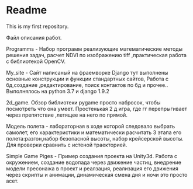 # Readme
This is my first repository.

Файл описания работ.

Programms - Набор программ реализующие математические методы решения задач, расчет NDVI по изображению tiff ,практическая работа с библиотекой OpenCV.

My_site - Сайт написаный на фраемворке Django тут выполнены основные конструкции и функции стандартных сайтов, Работа с бд,создание ,редактирование, поиск контактов по бд и прочее.. Выполнялось на python 3.7 и django 1.9.2

2d_game. Обзор библиотеки pygame просто набросок, чтобы посмотреть что она умеет. Простенькая 2 д игра, где гг перепрыгивает через препятствие ,летящее на него по прямой.

Модель полета - лабораторная в ходе которой следовало выбрать самолет, его характеристики и математически расчитать 3 этапа его полета:разгон,набор безопасной высоты, набор крейсерской высоты. Для проверки сравнить с истеной траекторией.

Simple Game Piges - Пример создания проекта на Unity3d. Работа с окружением, создание водопада через движение частиц, внедрение модели пресонажа в проект и реалзация, реализация его движения через скрипты и анимации, динамическая смена дня и ночи это просто асет. 
